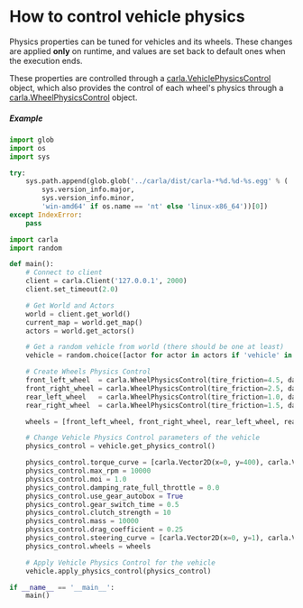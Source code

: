<h1>How to control vehicle physics</h1>

Physics properties can be tuned for vehicles and its wheels. These changes are applied **only** on runtime, and values are set back to default ones when the execution ends.

These properties are controlled through a [carla.VehiclePhysicsControl](/python_api/#carla.VehiclePhysicsControl) object, which also provides the control of each wheel's physics through a [carla.WheelPhysicsControl](/python_api/#carla.WheelPhysicsControl) object.

##### Example
```py
import glob
import os
import sys

try:
    sys.path.append(glob.glob('../carla/dist/carla-*%d.%d-%s.egg' % (
        sys.version_info.major,
        sys.version_info.minor,
        'win-amd64' if os.name == 'nt' else 'linux-x86_64'))[0])
except IndexError:
    pass

import carla
import random

def main():
    # Connect to client
    client = carla.Client('127.0.0.1', 2000)
    client.set_timeout(2.0)

    # Get World and Actors
    world = client.get_world()
    current_map = world.get_map()
    actors = world.get_actors()

    # Get a random vehicle from world (there should be one at least)
    vehicle = random.choice([actor for actor in actors if 'vehicle' in actor.type_id])

    # Create Wheels Physics Control
    front_left_wheel  = carla.WheelPhysicsControl(tire_friction=4.5, damping_rate=1.0, max_steer_angle=70.0, radius=30.0)
    front_right_wheel = carla.WheelPhysicsControl(tire_friction=2.5, damping_rate=1.5, max_steer_angle=70.0, radius=25.0)
    rear_left_wheel   = carla.WheelPhysicsControl(tire_friction=1.0, damping_rate=0.2, max_steer_angle=0.0,  radius=15.0)
    rear_right_wheel  = carla.WheelPhysicsControl(tire_friction=1.5, damping_rate=1.3, max_steer_angle=0.0,  radius=20.0)

    wheels = [front_left_wheel, front_right_wheel, rear_left_wheel, rear_right_wheel]

    # Change Vehicle Physics Control parameters of the vehicle
    physics_control = vehicle.get_physics_control()

    physics_control.torque_curve = [carla.Vector2D(x=0, y=400), carla.Vector2D(x=1300, y=600)]
    physics_control.max_rpm = 10000
    physics_control.moi = 1.0
    physics_control.damping_rate_full_throttle = 0.0
    physics_control.use_gear_autobox = True
    physics_control.gear_switch_time = 0.5
    physics_control.clutch_strength = 10
    physics_control.mass = 10000
    physics_control.drag_coefficient = 0.25
    physics_control.steering_curve = [carla.Vector2D(x=0, y=1), carla.Vector2D(x=100, y=1), carla.Vector2D(x=300, y=1)]
    physics_control.wheels = wheels

    # Apply Vehicle Physics Control for the vehicle
    vehicle.apply_physics_control(physics_control)

if __name__ == '__main__':
    main()
```